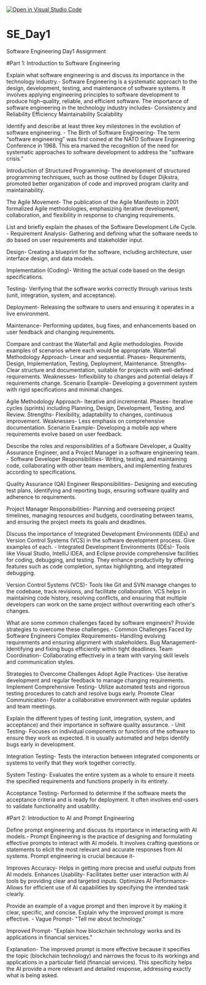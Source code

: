 [![Open in Visual Studio Code](https://classroom.github.com/assets/open-in-vscode-2e0aaae1b6195c2367325f4f02e2d04e9abb55f0b24a779b69b11b9e10269abc.svg)](https://classroom.github.com/online_ide?assignment_repo_id=15565169&assignment_repo_type=AssignmentRepo)
# SE_Day1
Software Engineering Day1 Assignment

#Part 1: Introduction to Software Engineering

Explain what software engineering is and discuss its importance in the technology industry.- 
Software Engineering is a systematic approach to the design, development, testing, and maintenance of software systems. It involves applying engineering principles to software development to produce high-quality, reliable, and efficient software. 
The importance of software engineering in the technology industry includes-
Consistency and Reliability
Efficiency
Maintainability
Scalability

Identify and describe at least three key milestones in the evolution of software engineering. -
The Birth of Software Engineering- The term “software engineering” was first coined at the NATO Software Engineering Conference in 1968. This era marked the recognition of the need for systematic approaches to software development to address the "software crisis."

Introduction of Structured Programming- The development of structured programming techniques, such as those outlined by Edsger Dijkstra, promoted better organization of code and improved program clarity and maintainability.

The Agile Movement- The publication of the Agile Manifesto in 2001 formalized Agile methodologies, emphasizing iterative development, collaboration, and flexibility in response to changing requirements.


List and briefly explain the phases of the Software Development Life Cycle. - 
Requirement Analysis- Gathering and defining what the software needs to do based on user requirements and stakeholder input.

Design- Creating a blueprint for the software, including architecture, user interface design, and data models.

Implementation (Coding)- Writing the actual code based on the design specifications.

Testing- Verifying that the software works correctly through various tests (unit, integration, system, and acceptance).

Deployment- Releasing the software to users and ensuring it operates in a live environment.

Maintenance- Performing updates, bug fixes, and enhancements based on user feedback and changing requirements.


Compare and contrast the Waterfall and Agile methodologies. Provide examples of scenarios where each would be appropriate.
Waterfall Methodology
Approach- Linear and sequential.
Phases- Requirements, Design, Implementation, Testing, Deployment, Maintenance.
Strengths- Clear structure and documentation, suitable for projects with well-defined requirements.
Weaknesses- Inflexibility to changes and potential delays if requirements change.
Scenario Example- Developing a government system with rigid specifications and minimal changes.

Agile Methodology
Approach- Iterative and incremental.
Phases- Iterative cycles (sprints) including Planning, Design, Development, Testing, and Review.
Strengths- Flexibility, adaptability to changes, continuous improvement.
Weaknesses- Less emphasis on comprehensive documentation.
Scenario Example- Developing a mobile app where requirements evolve based on user feedback.


Describe the roles and responsibilities of a Software Developer, a Quality Assurance Engineer, and a Project Manager in a software engineering team. - 
Software Developer
Responsibilities- Writing, testing, and maintaining code, collaborating with other team members, and implementing features according to specifications.

Quality Assurance (QA) Engineer
Responsibilities- Designing and executing test plans, identifying and reporting bugs, ensuring software quality and adherence to requirements.

Project Manager
Responsibilities- Planning and overseeing project timelines, managing resources and budgets, coordinating between teams, and ensuring the project meets its goals and deadlines.


Discuss the importance of Integrated Development Environments (IDEs) and Version Control Systems (VCS) in the software development process. Give examples of each. -
Integrated Development Environments (IDEs)- Tools like Visual Studio, IntelliJ IDEA, and Eclipse provide comprehensive facilities for coding, debugging, and testing. They enhance productivity by offering features such as code completion, syntax highlighting, and integrated debugging.

Version Control Systems (VCS)- Tools like Git and SVN manage changes to the codebase, track revisions, and facilitate collaboration. VCS helps in maintaining code history, resolving conflicts, and ensuring that multiple developers can work on the same project without overwriting each other's changes.


What are some common challenges faced by software engineers? Provide strategies to overcome these challenges.-
Common Challenges Faced by Software Engineers
Complex Requirements- Handling evolving requirements and ensuring alignment with stakeholders.
Bug Management- Identifying and fixing bugs efficiently within tight deadlines.
Team Coordination- Collaborating effectively in a team with varying skill levels and communication styles.

Strategies to Overcome Challenges
Adopt Agile Practices- Use iterative development and regular feedback to manage changing requirements.
Implement Comprehensive Testing- Utilize automated tests and rigorous testing procedures to catch and resolve bugs early.
Promote Clear Communication- Foster a collaborative environment with regular updates and team meetings.


Explain the different types of testing (unit, integration, system, and acceptance) and their importance in software quality assurance. -
Unit Testing- Focuses on individual components or functions of the software to ensure they work as expected. It is usually automated and helps identify bugs early in development.

Integration Testing- Tests the interaction between integrated components or systems to verify that they work together correctly.

System Testing- Evaluates the entire system as a whole to ensure it meets the specified requirements and functions properly in its entirety.

Acceptance Testing- Performed to determine if the software meets the acceptance criteria and is ready for deployment. It often involves end-users to validate functionality and usability.


#Part 2: Introduction to AI and Prompt Engineering


Define prompt engineering and discuss its importance in interacting with AI models.-
Prompt Engineering is the practice of designing and formulating effective prompts to interact with AI models. It involves crafting questions or statements to elicit the most relevant and accurate responses from AI systems. Prompt engineering is crucial because it-

Improves Accuracy- Helps in getting more precise and useful outputs from AI models.
Enhances Usability- Facilitates better user interaction with AI tools by providing clear and targeted inputs.
Optimizes AI Performance- Allows for efficient use of AI capabilities by specifying the intended task clearly.


Provide an example of a vague prompt and then improve it by making it clear, specific, and concise. Explain why the improved prompt is more effective. -
Vague Prompt- "Tell me about technology."

Improved Prompt- "Explain how blockchain technology works and its applications in financial services."

Explanation- The improved prompt is more effective because it specifies the topic (blockchain technology) and narrows the focus to its workings and applications in a particular field (financial services). This specificity helps the AI provide a more relevant and detailed response, addressing exactly what is being asked.
